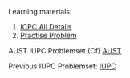 Learning materials:
1. [ICPC All Details](https://docs.google.com/document/d/1_eF3IP3nK-hdfQOk5kc6RFMwefs7jjypbGTbVZ4cihg/edit?tab=t.0#heading=h.qkyv2314y898)
2. [Practise Problem](https://neetcode.io/practice?tab=blind75)

AUST IUPC Problemset (Cf)
[AUST](https://codeforces.com/gym/105723)


Previous IUPC Problemset:
[IUPC](https://therealbcs.com/iupc)
